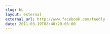 ```yaml
---
slug: bL
layout: external
external_url: http://www.facebook.com/feedly
date: 2011-03-19T08:40:20-05:00
---
```

